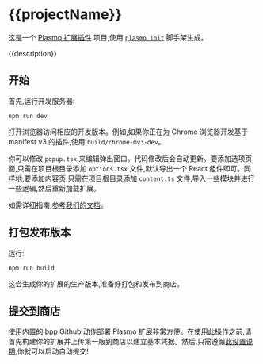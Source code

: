 # {{projectName}}

这是一个 [Plasmo 扩展插件](https://docs.plasmo.com/) 项目,使用 [`plasmo init`](https://www.npmjs.com/package/plasmo) 脚手架生成。

{{description}}

## 开始

首先,运行开发服务器:

```
npm run dev
```

打开浏览器访问相应的开发版本。例如,如果你正在为 Chrome 浏览器开发基于 manifest v3 的插件,使用:`build/chrome-mv3-dev`。

你可以修改 `popup.tsx` 来编辑弹出窗口。代码修改后会自动更新。要添加选项页面,只需在项目根目录添加 `options.tsx` 文件,默认导出一个 React 组件即可。同样地,要添加内容页,只需在项目根目录添加 `content.ts` 文件,导入一些模块并进行一些逻辑,然后重新加载扩展。

如需详细指南,[参考我们的文档](https://docs.plasmo.com/)。

## 打包发布版本

运行:

```
npm run build
```

这会生成你的扩展的生产版本,准备好打包和发布到商店。

## 提交到商店

使用内置的 [bpp](https://bpp.browser.market/) Github 动作部署 Plasmo 扩展非常方便。在使用此操作之前,请首先构建你的扩展并上传第一版到商店以建立基本凭据。然后,只需遵循[此设置说明](https://docs.plasmo.com/framework/workflows/submit),你就可以启动自动提交!
